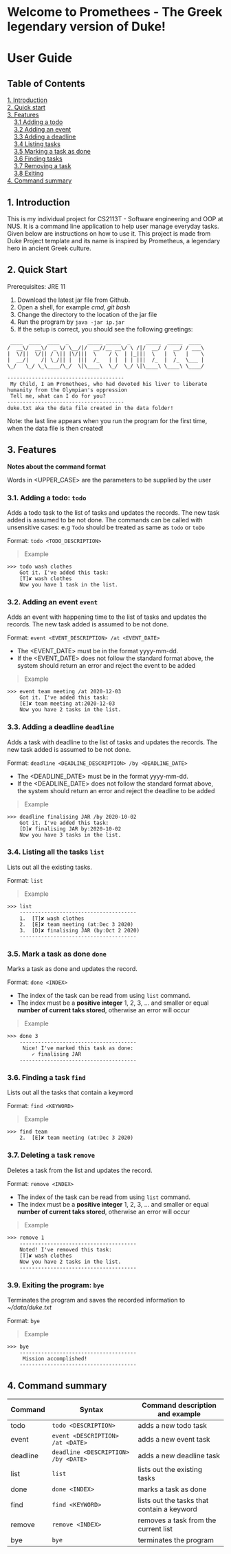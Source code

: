 # Welcome to Promethees - The Greek legendary version of Duke!

# User Guide

## Table of Contents

[1. Introduction](#1-introduction) <br>
[2. Quick start](#2-quick-start) <br>
[3. Features](#3-features) <br>
&nbsp;&nbsp;&nbsp;&nbsp;[3.1 Adding a todo](#31-adding-a-todo-todo) <br>
&nbsp;&nbsp;&nbsp;&nbsp;[3.2 Adding an event](#32-adding-an-event-event) <br>
&nbsp;&nbsp;&nbsp;&nbsp;[3.3 Adding a deadline](#33-adding-a-deadline-deadline) <br>
&nbsp;&nbsp;&nbsp;&nbsp;[3.4 Listing tasks](#34-listing-all-the-tasks-list) <br>
&nbsp;&nbsp;&nbsp;&nbsp;[3.5 Marking a task as done](#35-done-a-task-done) <br>
&nbsp;&nbsp;&nbsp;&nbsp;[3.6 Finding tasks](#36-finding-a-task-find) <br>
&nbsp;&nbsp;&nbsp;&nbsp;[3.7 Removing a task](#37-removing-a-task-remove) <br>
&nbsp;&nbsp;&nbsp;&nbsp;[3.8 Exiting](#38-existing-the-program-bye) <br>
[4. Command summary](#4-command-summary)

## 1. Introduction
This is my individual project for CS2113T - Software engineering and OOP at NUS. It is a command line application to help user manage everyday tasks. Given below are instructions on how to use it. This project is made from Duke Project template and its name is inspired by Prometheus, a legendary hero in ancient Greek culture.

## 2. Quick Start
Prerequisites: JRE 11
1. Download the latest jar file from Github.
1. Open a shell, for example  *cmd, git bash*
1. Change the directory to the location of the jar file
1. Run the program by `java -jar ip.jar`
1. If the setup is correct, you should see the following greetings:
```
 ____  ____  ____  _      _____ _____  _     _____  _____  ____
/  __\/  __\/  _ \/ \__/|/  __//__ __\/ \ /|/  __/ /  __/ / ___\
|  \/||  \/|| / \|| |\/|||  \    / \  | |_|||  \   |  \   |    \
|  __/|    /| \_/|| |  |||  /_   | |  | | |||  /_  |  /_  \___ |
\_/   \_/ \_\____/\_/  \|\____\  \_/  \_/ \|\____\ \____\ \____/

--------------------------------------
 My Child, I am Promethees, who had devoted his liver to liberate humanity from the Olympian's oppression
 Tell me, what can I do for you?
--------------------------------------
duke.txt aka the data file created in the data folder!
```
Note: the last line appears when you run the program for the first time, when the data file is then created!

## 3. Features
**Notes about the command format**

Words in <UPPER_CASE> are the parameters to be supplied by the user

### 3.1. Adding a todo: `todo`
Adds a todo task to the list of tasks and updates the records.
The new task added is assumed to be not done.
The commands can be called with unsensitive cases: e.g `Todo` should be treated as same as `todo` or `toDo`

Format: `todo <TODO_DESCRIPTION>`

>Example

```
>>> todo wash clothes
	Got it. I've added this task: 
	[T]✘ wash clothes
	Now you have 1 task in the list.
```

### 3.2. Adding an event `event`
Adds an event with happening time to the list of tasks and updates the records. 
The new task added is assumed to be not done.

Format: `event <EVENT_DESCRIPTION> /at <EVENT_DATE>`
* The <EVENT_DATE> must be in the format yyyy-mm-dd.
* If the <EVENT_DATE> does not follow the standard format above, the system should return an error and reject the event to be added

>Example 

```
>>> event team meeting /at 2020-12-03           
	Got it. I've added this task: 
	[E]✘ team meeting at:2020-12-03
	Now you have 2 tasks in the list.
```

### 3.3. Adding a deadline `deadline`
Adds a task with deadline to the list of tasks and updates the records. 
The new task added is assumed to be not done.

Format: `deadline <DEADLINE_DESCRIPTION> /by <DEADLINE_DATE>`
* The <DEADLINE_DATE> must be in the format yyyy-mm-dd.
* If the <DEADLINE_DATE> does not follow the standard format above, the system should return an error and reject the deadline to be added

>Example

```
>>> deadline finalising JAR /by 2020-10-02
	Got it. I've added this task: 
	[D]✘ finalising JAR by:2020-10-02
	Now you have 3 tasks in the list.
```

### 3.4. Listing all the tasks `list`
Lists out all the existing tasks.

Format: `list`

>Example
```
>>> list
	--------------------------------------
	1.	[T]✘ wash clothes
	2.	[E]✘ team meeting (at:Dec 3 2020)
	3.	[D]✘ finalising JAR (by:Oct 2 2020)
	--------------------------------------
```

### 3.5. Mark a task as done `done`
Marks a task as done and updates the record.

Format: `done <INDEX>`
* The index of the task can be read from using `list` command.
* The index must be a **positive integer** 1, 2, 3, ... and smaller or equal **number of current taks stored**, otherwise an error will occur

>Example
```
>>> done 3
	--------------------------------------
	 Nice! I've marked this task as done: 
		✓ finalising JAR
	--------------------------------------
```

### 3.6. Finding a task `find`
Lists out all the tasks that contain a keyword

Format: `find <KEYWORD>`

>Example
```
>>> find team
	2.	[E]✘ team meeting (at:Dec 3 2020)
```

### 3.7. Deleting a task `remove`
Deletes a task from the list and updates the record.

Format: `remove <INDEX>`
* The index of the task can be read from using `list` command.
* The index must be a **positive integer** 1, 2, 3, ... and smaller or equal **number of current taks stored**, otherwise an error will occur

>Example
```
>>> remove 1
	--------------------------------------
	Noted! I've removed this task: 
	[T]✘ wash clothes
	Now you have 2 tasks in the list.
	--------------------------------------
```


### 3.9. Exiting the program: `bye`
Terminates the program and saves the recorded information to *~/data/duke.txt*

Format: `bye`

>Example
```
>>> bye
	--------------------------------------
	 Mission accomplished!
	--------------------------------------
```

## 4. Command summary

Command |Syntax| Command description and example 
------------| ------ | ------------- 
todo |`todo <DESCRIPTION>` |adds a new todo task
event |`event <DESCRIPTION> /at <DATE>` |adds a new event task
deadline |`deadline <DESCRIPTION> /by <DATE>`|adds a new deadline task
list |`list`|lists out the existing tasks
done |`done <INDEX>` |marks a task as done
find |`find <KEYWORD>`|lists out the tasks that contain a keyword
remove |`remove <INDEX>`|removes a task from the current list
bye |`bye`|terminates the program
